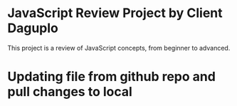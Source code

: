 # JavaScript Review Project by Client Daguplo
This project is a review of JavaScript concepts, from beginner to advanced.
# Updating file from github repo and pull changes to local 